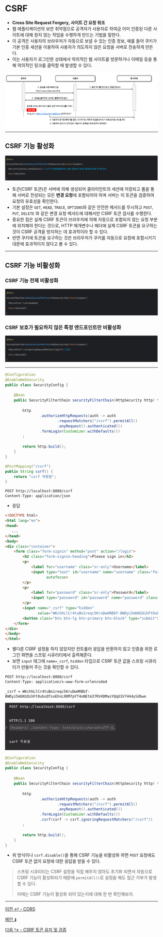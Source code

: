 # CSRF

- **Cross Site Request Forgery, 사이트 간 요청 위조**
- 웹 애플리케이션의 보안 취약점으로 공격자가 사용자로 하여금 이미 인증된 다른 사이트에 대해 원치 않는 작업을 수행하게 만드는 기법을 말한다.
- 이 공격은 사용자의 브라우저가 자동으로 보낼 수 있는 인증 정보, 예를 들어 쿠키가 기본 인증 세션을 이용하여 사용자가 의도하지 않은 요청을 서버로 전송하게 만든다.
- 이는 사용자가 로그인한 상태에서 악의적인 웹 사이트를 방문하거나 이메일 등을 통해 악의적인 링크를 클릭할 때 발생할 수 있다.

![img_10.png](image/img_10.png)

--- 

## CSRF 기능 활성화

![img_11.png](image/img_11.png)

- 토큰(CSRF 토큰)은 서버에 의해 생성되어 클라이언트의 세션에 저장되고 폼을 통해 서버로 전성되는 모든 **변경 요청**에 포함되어야 하며 서버는 이 토큰을 검증하여 요청의 유효성을 확인한다.
- 기본 설정은 `GET`, `HEAD`, `TRACE`, `OPTIONS`와 같은 안전한 메서드를 무시하고 `POST`, `PUT`, `DELETE` 와 같은 변경 요청 메서드에 대해서만 CSRF 토큰 검사를 수행한다.
- 중요한 점은 실제 CSRF 토큰이 브라우저에 의해 자동으로 포함되지 않는 요청 부분에 위치해야 한다는 것으로, HTTP 매개변수나 헤더에 실제 CSRF 토큰을 요구하는 것이
    CSRF 공격을 방지하는 데 효과적이라 할 수 있다.
- 반면 쿠키에 토큰을 요구하는 것은 브라우저가 쿠키를 자동으로 요청에 포함시키기 대문에 효과적이지 않다고 볼 수 있다.

---

## CSRF 기능 비활성화

### CSRF 기능 전체 비활성화

![img_12.png](image/img_12.png)

### CSRF 보호가 필요하지 않은 특정 엔드포인트만 비활성화

![img_13.png](image/img_13.png)

---

```java
@Configuration
@EnableWebSecurity
public class SecurityConfig {

    @Bean
    public SecurityFilterChain securityFilterChain(HttpSecurity http) throws Exception {

        http
                .authorizeHttpRequests(auth -> auth
                        .requestMatchers("/csrf").permitAll()
                        .anyRequest().authenticated())
                .formLogin(Customizer.withDefaults())
        ;

        return http.build();
    }
}
```
```java
@PostMapping("/csrf")
public String csrf() {
    return "csrf 적용됨";
}
```
```http request
POST http://localhost:8080/csrf
Content-Type: application/json
```

- 응답
```html
<!DOCTYPE html>
<html lang="en">
<head>
   ...
</head>
<body>
<div class="container">
    <form class="form-signin" method="post" action="/login">
        <h2 class="form-signin-heading">Please sign in</h2>
        <p>
            <label for="username" class="sr-only">Username</label>
            <input type="text" id="username" name="username" class="form-control" placeholder="Username" required
                   autofocus>
        </p>
        <p>
            <label for="password" class="sr-only">Password</label>
            <input type="password" id="password" name="password" class="form-control" placeholder="Password" required>
        </p>
        <input name="_csrf" type="hidden"
               value="WKchhLlCr4tuBo1reqc5KruDwHRBbf-BWDyi5mbN1OihFt0ubsQTsoEhnL9DM7pYT4oNEtm37RV4DMasYQqU1V7444ySdbwe"/>
        <button class="btn btn-lg btn-primary btn-block" type="submit">Sign in</button>
    </form>
</div>
</body>
</html>
```

- 별다른 CSRF 설정을 하지 않았지만 컨트롤러 응답을 반환하지 않고 인증을 위한 로그인 화면을 스프링 시큐리티에서 출력해준다.
- 보면 `input` 태그에 `name=_csrf`, `hidden` 타입으로 CSRF 토큰 값을 스프링 시큐리티가 만들어 주는 것을 확인할 수 있다.

```http request
POST http://localhost:8080/csrf
Content-Type: application/x-www-form-urlencoded

_csrf = WKchhLlCr4tuBo1reqc5KruDwHRBbf-BWDyi5mbN1OihFt0ubsQTsoEhnL9DM7pYT4oNEtm37RV4DMasYQqU1V7444ySdbwe
```

![img_14.png](image/img_14.png)

```java
@Configuration
@EnableWebSecurity
public class SecurityConfig {

    @Bean
    public SecurityFilterChain securityFilterChain(HttpSecurity http) throws Exception {

        http
                .authorizeHttpRequests(auth -> auth
                        .requestMatchers("/csrf").permitAll()
                        .anyRequest().authenticated())
                .formLogin(Customizer.withDefaults())
                .csrf(csrf -> csrf.ignoringRequestMatchers("/csrf"))
        ;

        return http.build();
    }
}
```

- 위 방식이나 `csrf.disable()`을 통해 CSRF 기능을 비활성화 하면 `POST` 요청에도 CSRF 토큰 없이 요청에 대한 응답을 받을 수 있다.

> 스프링 시큐리티는 CSRF 설정을 직접 해주지 않아도 초기화 되면서 자동으로 CSRF 기능이 활성화되기 때문에 `permitAll()`로 설정을 해도 접근 거부가 발생할 수 있다.
> 
> 이때는 CSRF 기능이 활성화 되어 있는지에 대해 한 번 확인해보자.

---

[이전 ↩️ - CORS](https://github.com/genesis12345678/TIL/blob/main/Spring/security/security/Cors_Csrf/Cors.md)

[메인 ⏫](https://github.com/genesis12345678/TIL/blob/main/Spring/security/security/main.md)

[다음 ↪️ - CSRF 토큰 유지 및 검증](https://github.com/genesis12345678/TIL/blob/main/Spring/security/security/Cors_Csrf/CsrfToken.md)